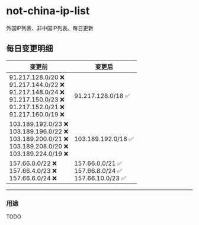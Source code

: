 # not-china-ip-list
外国IP列表、非中国IP列表。每日更新

每日变更明细
--------------------
|  变更前   | 变更后 |
|  ----  | ----  |
|  91.217.128.0/20 :x: <br> 91.217.144.0/22 :x: <br> 91.217.148.0/24 :x: <br> 91.217.150.0/23 :x: <br> 91.217.152.0/21 :x: <br> 91.217.160.0/19 :x: <br> | 91.217.128.0/18 :white_check_mark: | 
|  103.189.192.0/23 :x: <br> 103.189.196.0/22 :x: <br> 103.189.200.0/21 :x: <br> 103.189.208.0/20 :x: <br> 103.189.224.0/19 :x: <br> | 103.189.192.0/18 :white_check_mark: | 
|  157.66.0.0/22 :x: <br> 157.66.4.0/23 :x: <br> 157.66.6.0/24 :x: <br> | 157.66.0.0/21 :white_check_mark: <br> 157.66.8.0/24 :white_check_mark: <br> 157.66.10.0/23 :white_check_mark: <br>  | 

--------------------
### 用途
TODO
